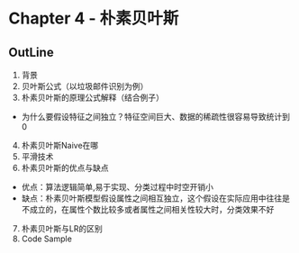 # Chapter 4 - 朴素贝叶斯

## OutLine
1. 背景
2. 贝叶斯公式（以垃圾邮件识别为例）
3. 朴素贝叶斯的原理公式解释（结合例子）
 - 为什么要假设特征之间独立？特征空间巨大、数据的稀疏性很容易导致统计到0
4. 朴素贝叶斯Naive在哪
5. 平滑技术
6. 朴素贝叶斯的优点与缺点
 - 优点：算法逻辑简单,易于实现、分类过程中时空开销小
 - 缺点：朴素贝叶斯模型假设属性之间相互独立，这个假设在实际应用中往往是不成立的，在属性个数比较多或者属性之间相关性较大时，分类效果不好
7. 朴素贝叶斯与LR的区别
8. Code Sample
